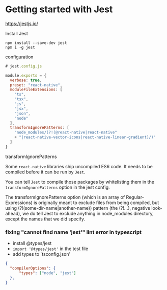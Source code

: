 # Getting started with Jest

https://jestjs.io/

Install Jest

    npm install --save-dev jest
    npm i -g jest

configuration

```javascript
# jest.config.js

module.exports = {
  verbose: true,
  preset: "react-native",
  moduleFileExtensions: [
    "ts",
    "tsx",
    "js",
    "jsx",
    "json",
    "node"
  ],
  transformIgnorePatterns: [
    "node_modules/(?!(@react-native|react-native" 
    + "|react-native-vector-icons|react-native-linear-gradient)/)"
  ]
}
```

transformIgnorePatterns

Some `react-native` libraries ship uncompiled ES6 code. It needs to be compiled before it can be run by `Jest`.

You can tell `Jest` to compile those packages by whitelisting them in the `transformIgnorePatterns` option in the jest config.

The transformIgnorePatterns option (which is an array of Regular-Expressions) is originally meant to exclude files from being compiled, but using (?!(some-dir-name|another-name)) pattern (the (?!...), negative look-ahead), we do tell Jest to exclude anything in node_modules directory, except the names that we did specify.

### fixing "cannot find name 'jest'" lint error in typescript

* install @types/jest
* `import '@types/jest'` in the test file
* add types to `tsconfig.json'

```json
{
  "compilerOptions": {
      "types": ["node", "jest"]
  },
}
```

